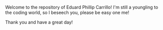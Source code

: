 Welcome to the repository of Eduard Phillip Carrillo! I'm still a youngling to the coding world, so I beseech you, please be easy one me! 

Thank you and have a great day!